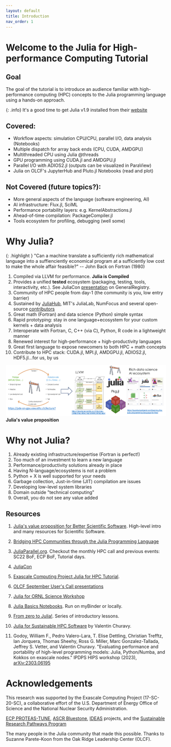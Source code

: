 ```yaml
---
layout: default
title: Introduction
nav_order: 1
---
```


# Welcome to the Julia for High-performance Computing Tutorial

## Goal

The goal of the tutorial is to introduce an audience familiar with high-performance computing (HPC) concepts to the Julia programming language using a hands-on approach.

{: .info}
It's a good time to get Julia v1.9 installed from their [website](https://julialang.org/downloads/)

## Covered:
- Workflow aspects: simulation CPU/CPU, parallel I/O, data analysis (Notebooks)
- Multiple dispatch for array back ends (CPU, CUDA, AMDGPU)
- Multithreaded CPU using Julia @threads
- GPU programming using CUDA.jl and AMDGPU.jl
- Parallel I/O with ADIOS2.jl (outputs can be visualized in ParaView)
- Julia on OLCF's JupyterHub and Pluto.jl Notebooks (read and plot)

## Not Covered (future topics?):
- More general aspects of the language (software engineering, AI)
- AI infrastructure: Flux.jl, SciML
- Performance portability layers: e.g. KernelAbstractions.jl
- Ahead-of-time compilation: PackageCompiler.jl
- Tools ecosystem for profiling, debugging (well some)

# Why Julia?

{: .highlight }
"Can a machine translate a sufficiently rich mathematical language into a suffienciently economical program at a sufficiently low cost to make the whole affair feasible?" 
-- John Back on Fortran (1980)

1. Compiled via LLVM for performance. **Julia is Compiled**
2. Provides a unified **tested** ecosystem (packaging, testing, tools, interactivity, etc.). See JuliaCon [presentation](https://www.youtube.com/watch?v=9YWwiFbaRx8) on GeneralRegistry.
3. Community of HPC people from day-1 (the community is you, low entry barrier)
4. Sustained by [JuliaHub](https://juliahub.com/), MIT's JuliaLab, NumFocus and several open-source [contributors](https://julialang.org/blog/2019/02/julia-entities/)
5. Great math (Fortran) and data science (Python) simple syntax
6. Rapid prototyping: stay in one language+ecosystem for your custom kernels + data analysis
7. Interoperate with Fortran, C, C++ (via C), Python, R code in a lightweight manner
8. Renewed interest for high-performance + high-productivity languages
9. Great first language to expose newcomers to both HPC + math concepts
10. Contribute to HPC stack: CUDA.jl, MPI.jl, AMDGPU.jl, ADIOS2.jl, HDF5.jl...for us, by us

![](images/Blog_2303_julia_value_proposition.png)**Julia's value proposition**

# Why not Julia?

1. Already existing infrastructure/expertise (Fortran is perfect!)
2. Too much of an investment to learn a new language
3. Performance/productivity solutions already in place
4. Having N-language/ecosystems is not a problem
5. Python + X is well supported for your needs
6. Garbage collection, Just-in-time (JIT) compilation are issues
7. Developing low-level system libraries
8. Domain outside "technical computing"
9. Overall, you do not see any value added

## Resources

1. [Julia's value proposition for Better Scientific Software](https://bssw.io/blog_posts/julia-s-value-proposition-for-better-scientific-software). High-level intro and many resources for Scientific Software.

2. [Bridging HPC Communities through the Julia Programming Language](https://arxiv.org/abs/2211.02740)
   
3. [JuliaParallel.org](https://juliaparallel.org/resources/). Checkout the monthly HPC call and previous events: SC22 BoF, ECP BoF, Tutorial days.
   
4. [JuliaCon](https://juliacon.org/2023/)

5. [Exascale Computing Project Julia for HPC Tutorial](https://gcc02.safelinks.protection.outlook.com/?url=https%3A%2F%2Fuoregon.zoom.us%2Frec%2Fshare%2Fd09vvh4vO6tKJbpOJLragcL6ts8Fwc4_GomfVpfhPCf4RJRDZYWBIm0MVaEm6flA.SCh-WAHCuqv5zdVq&data=05%7C01%7Cgodoywf%40ornl.gov%7Ce803251ed6414930b0d008db1452f5fc%7Cdb3dbd434c4b45449f8a0553f9f5f25e%7C1%7C0%7C638126118806670838%7CUnknown%7CTWFpbGZsb3d8eyJWIjoiMC4wLjAwMDAiLCJQIjoiV2luMzIiLCJBTiI6Ik1haWwiLCJXVCI6Mn0%3D%7C3000%7C%7C%7C&sdata=0LyN5HxRKwaet3GXFfQn50S7O3JS1o6%2BNhwoOQuMgA8%3D&reserved=0).

6. [OLCF September User's Call presentations](https://www.olcf.ornl.gov/calendar/userconcall-sep2022/) 

7. [Julia for ORNL Science Workshop](https://ornl.github.io/events/jufos2022/)

8. [Julia Basics Notebooks](https://github.com/ornl-training/julia-basics). Run on myBinder or locally.

9. [From zero to Julia!](https://techytok.com/from-zero-to-julia/). Series of introductory lessons.

10. [Julia for Sustainable HPC Software](https://docs.google.com/presentation/d/1-GEFfkmwZJM44a0BOSpijMpJ8OZ54Or36Ax8LpNbBEg/edit#slide=id.g1e2ac798e0a_0_653) by Valentin Churavy.

11. Godoy, William F., Pedro Valero-Lara, T. Elise Dettling, Christian Trefftz, Ian Jorquera, Thomas Sheehy, Ross G. Miller, Marc Gonzalez-Tallada, Jeffrey S. Vetter, and Valentin Churavy. "Evaluating performance and portability of high-level programming models: Julia, Python/Numba, and Kokkos on exascale nodes." IPDPS HIPS workshop (2023), [arXiv:2303.06195](https://doi.org/10.48550/arXiv.2303.06195)
 
# Acknowledgements

This research was supported by the Exascale Computing Project (17-SC-20-SC), a collaborative effort of the U.S. Department of Energy Office of Science and the National Nuclear Security Administration. 

[ECP PROTEAS-TUNE](https://www.ornl.gov/project/proteas-tune), [ASCR Bluestone](https://csmd.ornl.gov/Bluestone), [IDEAS](https://ideas-productivity.org/ideas-ecp/) projects, and the [Sustainable Research Pathways Program](https://shinstitute.org/sustainable-research-pathways-srp/) 

The many people in the Julia community that made this possible. Thanks to Suzanne Parete-Koon from the Oak Ridge Leadership Center (OLCF).